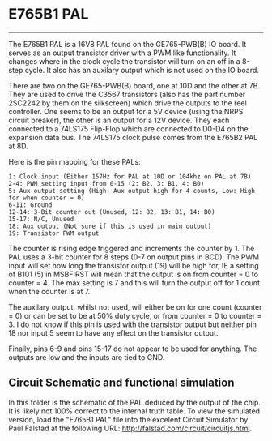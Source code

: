 # E765B1 PAL

------

The E765B1 PAL is a 16V8 PAL found on the GE765-PWB(B) IO board. It serves as an output transistor driver with a PWM like functionality. It changes where in the clock cycle the transistor will turn on an off in a 8-step cycle. It also has an auxilary output which is not used on the IO board.

There are two on the GE765-PWB(B) board, one at 10D and the other at 7B. They are used to drive the C3567 transistors (also has the part number 2SC2242 by them on the silkscreen) which drive the outputs to the reel controller. One seems to be an output for a 5V device (using the NRPS circuit breaker), the other is an output for a 12V device. They each connected to a 74LS175 Flip-Flop which are connected to D0-D4 on the expansion data bus. The 74LS175 clock pulse comes from the E765B2 PAL at 8D.

Here is the pin mapping for these PALs:

```
1: Clock input (Either 157Hz for PAL at 10D or 104khz on PAL at 7B)
2-4: PWM setting input from 0-15 (2: B2, 3: B1, 4: B0)
5: Aux output setting (High: Aux output high for 4 counts, Low: High for when counter = 0)
6-11: Ground
12-14: 3-Bit counter out (Unused, 12: B2, 13: B1, 14: B0)
15-17: N/C, Unused
18: Aux output (Not sure if this is used in main output)
19: Transistor PWM output
```

The counter is rising edge triggered and increments the counter by 1. The PAL uses a 3-bit counter for 8 steps (0-7 on output pins in BCD). The PWM input will set how long the transistor output (19) will be high for, IE a setting of B101 (5) in MSBFIRST will mean that the output is on from counter = 0 to counter = 4. The max setting is 7 and this will turn the output off for 1 count when the counter is at 7.

The auxilary output, whilst not used, will either be on for one count (counter = 0) or can be set to be at 50% duty cycle, or from counter = 0 to counter = 3. I do not know if this pin is used with the transistor output but neither pin 18 nor input 5 seem to have any effect on the transistor output.

Finally, pins 6-9 and pins 15-17 do not appear to be used for anything. The outputs are low and the inputs are tied to GND.

## Circuit Schematic and functional simulation

In this folder is the schematic of the PAL deduced by the output of the chip. It is likely not 100% correct to the internal truth table. To view the simulated version, load the "E765B1 PAL" file into the excelent Circuit Simulator by Paul Falstad at the following URL: http://falstad.com/circuit/circuitjs.html.